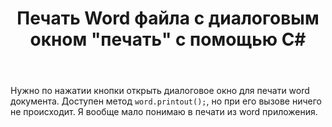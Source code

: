 ﻿---
title: "Печать Word файла с диалоговым окном &quot;печать&quot; с помощью C#"
se.owner.user_id: 263306
se.owner.display_name: "Bumable"
se.owner.link: "https://ru.stackoverflow.com/users/263306/bumable"
se.link: "https://ru.stackoverflow.com/questions/837234/%d0%9f%d0%b5%d1%87%d0%b0%d1%82%d1%8c-word-%d1%84%d0%b0%d0%b9%d0%bb%d0%b0-%d1%81-%d0%b4%d0%b8%d0%b0%d0%bb%d0%be%d0%b3%d0%be%d0%b2%d1%8b%d0%bc-%d0%be%d0%ba%d0%bd%d0%be%d0%bc-%d0%bf%d0%b5%d1%87%d0%b0%d1%82%d1%8c-%d1%81-%d0%bf%d0%be%d0%bc%d0%be%d1%89%d1%8c%d1%8e-c"
se.question_id: 837234
se.post_type: question
se.score: 1
---
<p>Нужно по нажатии кнопки открыть диалоговое окно для печати word документа.
Доступен метод <code>word.printout();</code>, но при его вызове ничего не происходит. Я вообще мало понимаю в печати из word приложения. </p>
